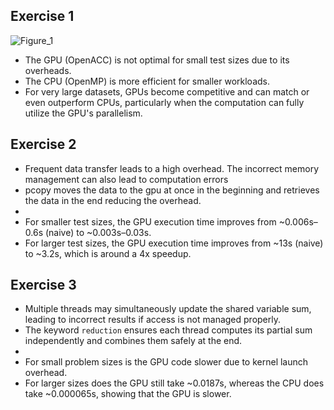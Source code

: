 ## Exercise 1
![Figure_1](https://github.com/user-attachments/assets/aa7eedd1-b75d-4854-82d4-99c57fdfb892)

- The GPU (OpenACC) is not optimal for small test sizes due to its overheads.
- The CPU (OpenMP) is more efficient for smaller workloads.
- For very large datasets, GPUs become competitive and can match or even outperform CPUs, particularly when the computation can fully utilize the GPU's parallelism.

## Exercise 2
- Frequent data transfer leads to a high overhead. The incorrect memory management can also lead to computation errors
- pcopy moves the data to the gpu at once in the beginning and retrieves the data in the end reducing the overhead.
- 
- For smaller test sizes, the GPU execution time improves from ~0.006s–0.6s (naive) to ~0.003s–0.03s.
- For larger test sizes, the GPU execution time improves from ~13s (naive) to ~3.2s, which is around a 4x speedup.

## Exercise 3
- Multiple threads may simultaneously update the shared variable sum, leading to incorrect results if access is not managed properly.
- The keyword `reduction` ensures each thread computes its partial sum independently and combines them safely at the end.
-
- For small problem sizes is the GPU code slower due to kernel launch overhead.
- For larger sizes does the GPU still take ~0.0187s, whereas the CPU does take ~0.000065s, showing that the GPU is slower.
